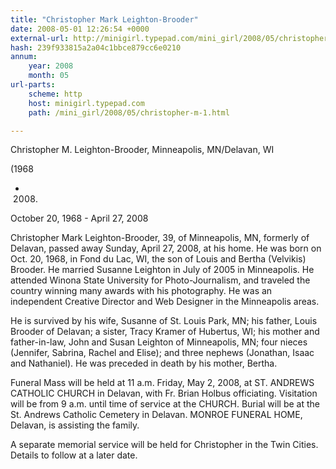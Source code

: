 ```yaml
---
title: "Christopher Mark Leighton-Brooder"
date: 2008-05-01 12:26:54 +0000
external-url: http://minigirl.typepad.com/mini_girl/2008/05/christopher-m-1.html
hash: 239f933815a2a04c1bbce879cc6e0210
annum:
    year: 2008
    month: 05
url-parts:
    scheme: http
    host: minigirl.typepad.com
    path: /mini_girl/2008/05/christopher-m-1.html

---
```





Christopher M. Leighton-Brooder, Minneapolis, MN/Delavan, WI 

(1968 

- 2008)







October 20, 1968 - April 27, 2008


Christopher Mark Leighton-Brooder, 39,
of Minneapolis, MN, formerly of Delavan, passed away Sunday, April 27,
2008, at his home. He was born on Oct. 20, 1968, in Fond du Lac, WI,
the son of Louis and Bertha (Velvikis) Brooder. He married Susanne
Leighton in July of 2005 in Minneapolis. He attended Winona State
University for Photo-Journalism, and traveled the country winning
many awards with his photography. He was an independent Creative Director and Web Designer in
the Minneapolis areas.


He is survived by his wife, Susanne of St.
Louis Park, MN; his father, Louis Brooder of Delavan; a sister, Tracy
Kramer of Hubertus, WI; his mother and father-in-law, John and Susan
Leighton of Minneapolis, MN; four nieces (Jennifer, Sabrina, Rachel and Elise); and three
nephews (Jonathan, Isaac and Nathaniel). He was preceded in death by his
mother, Bertha.


Funeral Mass will be held at 11 a.m. Friday, May 2,
2008, at ST. ANDREWS CATHOLIC CHURCH in Delavan, with Fr. Brian Holbus
officiating. Visitation will be from 9 a.m. until time of service at
the CHURCH. Burial will be at the St. Andrews Catholic Cemetery in
Delavan. MONROE FUNERAL HOME, Delavan, is assisting the family.


A separate memorial service will be held for Christopher in the Twin Cities. Details to follow at a later date.


